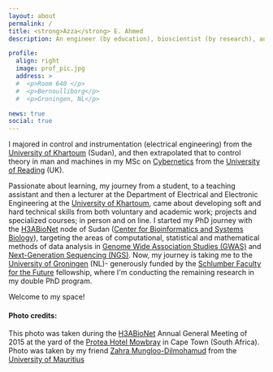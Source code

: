 ```yaml
---
layout: about
permalink: /
title: <strong>Azza</strong> E. Ahmed
description: An engineer (by education), bioscientist (by research), and an educator (by profession). Currently based at the <a href="https://www.rug.nl/">University of Groningen</a>. 

profile:
  align: right
  image: prof_pic.jpg
  address: >
  #  <p>Room 640 </p>
  #  <p>Bernoulliborg</p> 
  #  <p>Groningen, NL</p>

news: true
social: true
---
```


I majored in control and instrumentation (electrical engineering) from the [University of Khartoum](https://www.uofk.edu/index.php/en/) (Sudan), and then extrapolated that to control theory in man and machines in my MSc on [Cybernetics](https://en.wikipedia.org/wiki/Cybernetics) from the [University of Reading](http://www.reading.ac.uk/) (UK). 

Passionate about learning, my journey from a student, to a teaching assistant and then a lecturer at the Department of Electrical and Electronic Engineering at the [University of Khartoum](https://www.uofk.edu/index.php/en/), came about developing soft and hard technical skills from both voluntary and academic work; projects and specialized courses; in person and on line. I started my PhD journey with the [H3ABioNet](https://h3abionet.org/) node of Sudan ([Center for Bioinformatics and Systems Biology](https://cbsb.uofk.edu/)), targeting the areas of computational, statistical and mathematical methods of data analysis in [Genome Wide Association Studies (GWAS)](https://en.wikipedia.org/wiki/Genome-wide_association_study) and [Next-Generation Sequencing (NGS)](https://en.wikipedia.org/wiki/DNA_sequencing#Next-generation_methods). Now, my journey is taking me to the [University of Groningen](https://www.rug.nl/) (NL)- generously funded by the [Schlumber Faculty for the Future](https://www.facultyforthefuture.net/) fellowship, where I'm conducting the remaining research in my double PhD program.


Welcome to my space!


#### Photo credits:
This photo was taken during the [H3ABioNet](https://h3abionet.org/) Annual General Meeting of 2015 at the yard of the [Protea Hotel
Mowbray](https://www.marriott.com/hotels/fact-sheet/travel/cptmw-protea-hotel-cape-town-mowbray/) in Cape Town (South Africa). Photo was taken by my friend [Zahra Mungloo-Dilmohamud](https://www.researchgate.net/profile/Zahra_Mungloo-Dilmohamud) from the [University of Mauritius](http://www.uom.ac.mu/)
